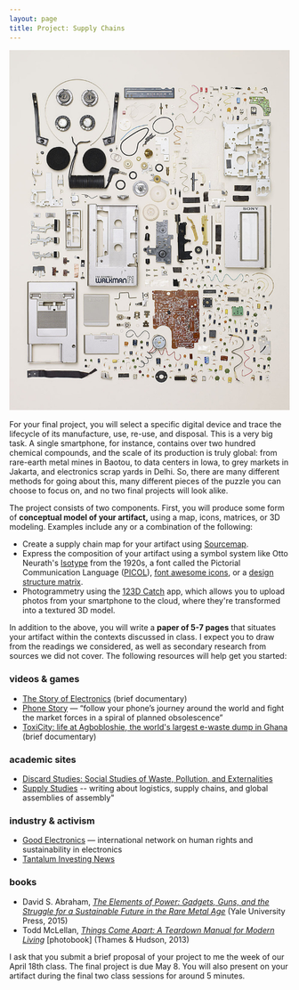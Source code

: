 ```yaml
---
layout: page
title: Project: Supply Chains
---
```


![Todd McLellan, "Disassembled Walkman"](assets/images/mclellan_thingscomeapart.jpg)

For your final project, you will select a specific digital device and trace the lifecycle of its manufacture, use, re-use, and disposal.  This is a very big task.  A single smartphone, for instance, contains over two hundred chemical compounds, and the scale of its production is truly global: from rare-earth metal mines in Baotou, to data centers in Iowa, to grey markets in Jakarta, and electronics scrap yards in Delhi.  So, there are many different methods for going about this, many different pieces of the puzzle you can choose to focus on, and no two final projects will look alike. 

The project consists of two components.  First, you will produce some form of **conceptual model of your artifact,** using a map, icons, matrices, or 3D modeling.  Examples include any or a combination of the following:

- Create a supply chain map for your artifact using [Sourcemap](http://www.sourcemap.com/).
- Express the composition of your artifact using a symbol system like Otto Neurath's [Isotype](http://www.gerdarntz.org/isotype) from the 1920s, a font called the Pictorial Communication Language ([PICOL](http://picol.org/picol_icon_font)), [font awesome icons](http://fontawesome.io/icons/), or a [design structure matrix](https://mitpress.mit.edu/books/design-structure-matrix-methods-and-applications).
- Photogrammetry using the [123D Catch](http://www.123dapp.com/catch) app, which allows you to upload photos from your smartphone to the cloud, where they're transformed into a textured 3D model.

In addition to the above, you will write a **paper of 5-7 pages** that situates your artifact within the contexts discussed in class.  I expect you to draw from the readings we considered, as well as secondary research from sources we did not cover.  The following resources will help get you started:

### videos & games

- [The Story of Electronics](http://storyofstuff.org/movies/story-of-electronics/) (brief documentary)
- [Phone Story](http://www.phonestory.org/) — “follow your phone’s journey around the world and fight the market forces in a spiral of planned obsolescence”
- [ToxiCity: life at Agbobloshie, the world's largest e-waste dump in Ghana](https://www.youtube.com/watch?v=mleQVO1Vd1I) (brief documentary)

### academic sites

- [Discard Studies: Social Studies of Waste, Pollution, and Externalities](https://discardstudies.com/)
- [Supply Studies](https://supplystudies.com/) -- writing about logistics, supply chains, and global assemblies of assembly"

### industry & activism

- [Good Electronics](https://goodelectronics.org/) — international network on human rights and sustainability in electronics
- [Tantalum Investing News](http://investingnews.com/category/daily/resource-investing/critical-metals-investing/tantalum-investing/)

### books

- David S. Abraham, [*The Elements of Power: Gadgets, Guns, and the Struggle for a Sustainable Future in the Rare Metal Age*](http://yalebooks.com/book/9780300196795/elements-power) (Yale University Press, 2015)
- Todd McLellan, [*Things Come Apart: A Teardown Manual for Modern Living*](http://www.toddmclellan.com/thingscomeapar) [photobook] (Thames & Hudson, 2013)

I ask that you submit a brief proposal of your project to me the week of our April 18th class.  The final project is due May 8.  You will also present on your artifact during the final two class sessions for around 5 minutes.